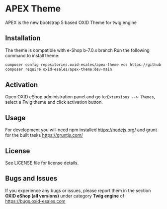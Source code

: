 # APEX Theme
APEX is the new bootstrap 5 based OXID Theme for twig engine

## Installation

The theme is compatible with e-Shop b-7.0.x branch
Run the following command to install theme:

```bash
composer config repositories.oxid-esales/apex-theme vcs https://github.com/OXID-eSales/apex-theme
composer require oxid-esales/apex-theme:dev-main
```

## Activation

Open OXID eShop administration panel and go to:`Extensions --> Themes`,
select a Twig theme and click activation button.

## Usage

For development you will need npm installed https://nodejs.org/ and grunt for the built tasks https://gruntjs.com/

## License

See LICENSE file for license details.

## Bugs and Issues

If you experience any bugs or issues, please report them in the section **OXID eShop (all versions)** under category **Twig engine** of https://bugs.oxid-esales.com
